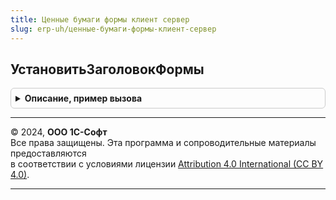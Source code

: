 ```yaml
---
title: Ценные бумаги формы клиент сервер
slug: erp-uh/ценные-бумаги-формы-клиент-сервер
---
```



## УстановитьЗаголовокФормы
<details style="margin: 1em 0; padding: 0.5em; border: 1px solid #ccc; border-radius: 6px;">

<summary style="font-weight: bold; cursor: pointer;">Описание, пример вызова</summary>

```bsl

Процедура УстановитьЗаголовокФормы(Форма) Экспорт
```

Пример вызова
```bsl
ЦенныеБумагиФормыКлиентСервер.УстановитьЗаголовокФормы(Форма) 
```
</details>

---

© 2024, **ООО 1С-Софт**  
Все права защищены. Эта программа и сопроводительные материалы предоставляются  
в соответствии с условиями лицензии [Attribution 4.0 International (CC BY 4.0)](https://creativecommons.org/licenses/by/4.0/legalcode).

---
